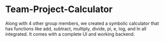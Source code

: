 # Team-Project-Calculator

Along with 4 other group members, we created a symbolic calculator that has functions like add, subtract, multiply, divide, pi, e, log, and ln all integrated.
It comes with a complete UI and working backend.
